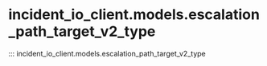# incident_io_client.models.escalation_path_target_v2_type

::: incident_io_client.models.escalation_path_target_v2_type